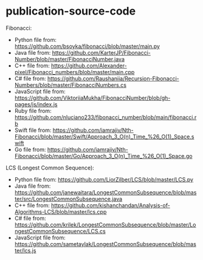 # publication-source-code

Fibonacci:
- Python file from: https://github.com/bsoyka/fibonacci/blob/master/main.py
- Java file from: https://github.com/KarterJP/Fibonacci-Number/blob/master/FibonacciNumber.java
- C++ file from: https://github.com/Alexander-pixel/Fibonacci_numbers/blob/master/main.cpp
- C# file from: https://github.com/Raushaniia/Recursion-Fibonacci-Numbers/blob/master/FibonacciNumbers.cs
- JavaScript file from: https://github.com/ViktoriiaMukha/FibonacciNumber/blob/gh-pages/js/index.js
- Ruby file from: https://github.com/nluciano233/fibonacci_number/blob/main/fibonacci.rb
- Swift file from: https://github.com/iamrajiv/Nth-Fibonacci/blob/master/Swift/Approach_3_O(n)_Time_%26_O(1)_Space.swift
- Go file from: https://github.com/iamrajiv/Nth-Fibonacci/blob/master/Go/Approach_3_O(n)_Time_%26_O(1)_Space.go

LCS (Longest Common Sequence):
- Python file from: https://github.com/LiorZilber/LCS/blob/master/LCS.py
- Java file from: https://github.com/janewaitara/LongestCommonSubsequence/blob/master/src/LongestCommonSubsequence.java
- C++ file from: https://github.com/kishanchandan/Analysis-of-Algorithms-LCS/blob/master/lcs.cpp
- C# file from: https://github.com/krilek/LongestCommonSubsequence/blob/master/LongestCommonSubsequence/LCS.cs
- JavaScript file from: https://github.com/sametaylak/LongestCommonSubsequence/blob/master/lcs.js
